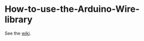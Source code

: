 # How-to-use-the-Arduino-Wire-library

See the [wiki](https://github.com/Koepel/How-to-use-the-Arduino-Wire-library/wiki).
